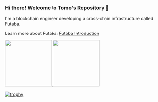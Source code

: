 ### Hi there! Welcome to Tomo's Repository 👋
I'm a blockchain engineer developing a cross-chain infrastructure called Futaba.

Learn more about Futaba: [Futaba Introduction](https://futaba.gitbook.io/docs/introduction/futaba-introduction)


<p align="left">
  <a href="https://github.com/anuraghazra/github-readme-stats">
    <img height="150px" src="https://github-readme-stats.vercel.app/api/top-langs/?username=adachi-440&layout=compact&theme=tokyonight" />
  </a>
  <a href="https://github.com/anuraghazra/convoychat">
    <img height="150px" src="https://github-readme-stats.vercel.app/api?username=adachi-440&show_icons=true&theme=tokyonight&count_private=true" />
  </a>
</p>

[![trophy](https://github-profile-trophy.vercel.app/?username=adachi-440&theme=tokyonight)](https://github.com/ryo-ma/github-profile-trophy)
